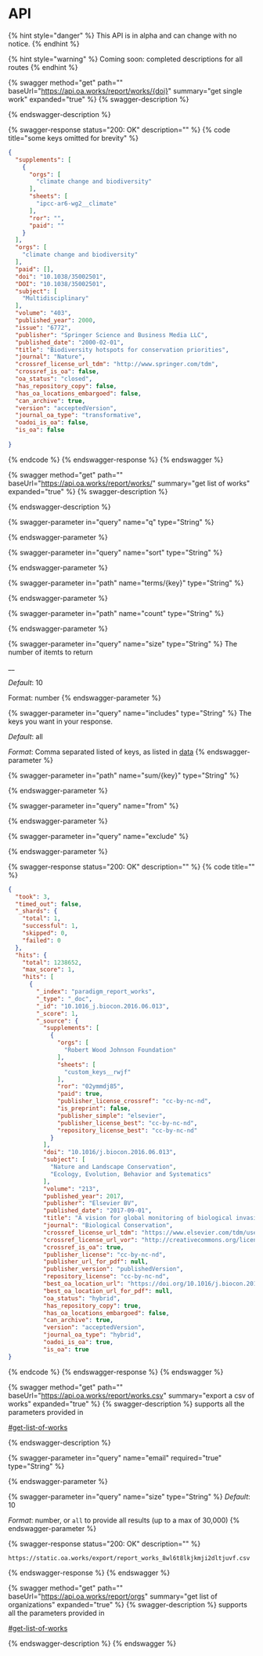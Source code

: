 # API



{% hint style="danger" %}
This API is in alpha and can change with no notice.
{% endhint %}

{% hint style="warning" %}
Coming soon: completed descriptions for all routes
{% endhint %}

{% swagger method="get" path="" baseUrl="https://api.oa.works/report/works/{doi}" summary="get single work" expanded="true" %}
{% swagger-description %}

{% endswagger-description %}

{% swagger-response status="200: OK" description="" %}
{% code title="some keys omitted for brevity" %}
```json
{
  "supplements": [
    {
      "orgs": [
        "climate change and biodiversity"
      ],
      "sheets": [
        "ipcc-ar6-wg2__climate"
      ],
      "ror": "",
      "paid": ""
    }
  ],
  "orgs": [
    "climate change and biodiversity"
  ],
  "paid": [],
  "doi": "10.1038/35002501",
  "DOI": "10.1038/35002501",
  "subject": [
    "Multidisciplinary"
  ],
  "volume": "403",
  "published_year": 2000,
  "issue": "6772",
  "publisher": "Springer Science and Business Media LLC",
  "published_date": "2000-02-01",
  "title": "Biodiversity hotspots for conservation priorities",
  "journal": "Nature",
  "crossref_license_url_tdm": "http://www.springer.com/tdm",
  "crossref_is_oa": false,
  "oa_status": "closed",
  "has_repository_copy": false,
  "has_oa_locations_embargoed": false,
  "can_archive": true,
  "version": "acceptedVersion",
  "journal_oa_type": "transformative",
  "oadoi_is_oa": false,
  "is_oa": false
  
}
```
{% endcode %}
{% endswagger-response %}
{% endswagger %}

{% swagger method="get" path="" baseUrl="https://api.oa.works/report/works/" summary="get list of works" expanded="true" %}
{% swagger-description %}

{% endswagger-description %}

{% swagger-parameter in="query" name="q" type="String" %}

{% endswagger-parameter %}

{% swagger-parameter in="query" name="sort" type="String" %}

{% endswagger-parameter %}

{% swagger-parameter in="path" name="terms/{key}" type="String" %}

{% endswagger-parameter %}

{% swagger-parameter in="path" name="count" type="String" %}

{% endswagger-parameter %}

{% swagger-parameter in="query" name="size" type="String" %}
The number of itemts to return

__

_Default_: 10

Format: number
{% endswagger-parameter %}

{% swagger-parameter in="query" name="includes" type="String" %}
The keys you want in your response.



_Default_: all

_Format_: Comma separated listed of keys, as listed in [data](data/ "mention")
{% endswagger-parameter %}

{% swagger-parameter in="path" name="sum/{key}" type="String" %}

{% endswagger-parameter %}

{% swagger-parameter in="query" name="from" %}

{% endswagger-parameter %}

{% swagger-parameter in="query" name="exclude" %}

{% endswagger-parameter %}

{% swagger-response status="200: OK" description="" %}
{% code title="" %}
```json
{
  "took": 3,
  "timed_out": false,
  "_shards": {
    "total": 1,
    "successful": 1,
    "skipped": 0,
    "failed": 0
  },
  "hits": {
    "total": 1238652,
    "max_score": 1,
    "hits": [
      {
        "_index": "paradigm_report_works",
        "_type": "_doc",
        "_id": "10.1016_j.biocon.2016.06.013",
        "_score": 1,
        "_source": {
          "supplements": [
            {
              "orgs": [
                "Robert Wood Johnson Foundation"
              ],
              "sheets": [
                "custom_keys__rwjf"
              ],
              "ror": "02ymmdj85",
              "paid": true,
              "publisher_license_crossref": "cc-by-nc-nd",
              "is_preprint": false,
              "publisher_simple": "elsevier",
              "publisher_license_best": "cc-by-nc-nd",
              "repository_license_best": "cc-by-nc-nd"
            }
          ],
          "doi": "10.1016/j.biocon.2016.06.013",
          "subject": [
            "Nature and Landscape Conservation",
            "Ecology, Evolution, Behavior and Systematics"
          ],
          "volume": "213",
          "published_year": 2017,
          "publisher": "Elsevier BV",
          "published_date": "2017-09-01",
          "title": "A vision for global monitoring of biological invasions",
          "journal": "Biological Conservation",
          "crossref_license_url_tdm": "https://www.elsevier.com/tdm/userlicense/1.0/",
          "crossref_license_url_vor": "http://creativecommons.org/licenses/by-nc-nd/4.0/",
          "crossref_is_oa": true,
          "publisher_license": "cc-by-nc-nd",
          "publisher_url_for_pdf": null,
          "publisher_version": "publishedVersion",
          "repository_license": "cc-by-nc-nd",
          "best_oa_location_url": "https://doi.org/10.1016/j.biocon.2016.06.013",
          "best_oa_location_url_for_pdf": null,
          "oa_status": "hybrid",
          "has_repository_copy": true,
          "has_oa_locations_embargoed": false,
          "can_archive": true,
          "version": "acceptedVersion",
          "journal_oa_type": "hybrid",
          "oadoi_is_oa": true,
          "is_oa": true
}
```
{% endcode %}
{% endswagger-response %}
{% endswagger %}

{% swagger method="get" path="" baseUrl="https://api.oa.works/report/works.csv" summary="export a csv of works" expanded="true" %}
{% swagger-description %}
supports all the parameters provided in 

[#get-list-of-works](api.md#get-list-of-works "mention")


{% endswagger-description %}

{% swagger-parameter in="query" name="email" required="true" type="String" %}

{% endswagger-parameter %}

{% swagger-parameter in="query" name="size" type="String" %}
_Default_: 10

_Format_: number, or  `all` to provide all results (up to a max of 30,000)
{% endswagger-parameter %}

{% swagger-response status="200: OK" description="" %}
```
https://static.oa.works/export/report_works_8wl6t8lkjkmji2dltjuvf.csv
```
{% endswagger-response %}
{% endswagger %}

{% swagger method="get" path="" baseUrl="https://api.oa.works/report/orgs" summary="get list of organizations" expanded="true" %}
{% swagger-description %}
supports all the parameters provided in 

[#get-list-of-works](api.md#get-list-of-works "mention")


{% endswagger-description %}
{% endswagger %}
